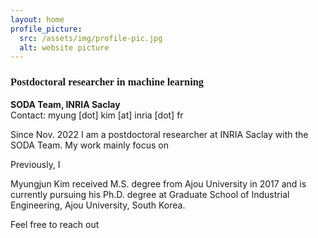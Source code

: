 ```yaml
---
layout: home
profile_picture:
  src: /assets/img/profile-pic.jpg
  alt: website picture
---
```


<h3 style="font-family:san-serif">
  <b> Postdoctoral researcher in machine learning </b>
</h3>

**SODA Team, INRIA Saclay** </br>
Contact: myung [dot] kim [at] inria [dot] fr </br>

Since Nov. 2022 I am a postdoctoral researcher at INRIA Saclay with the SODA Team. My work mainly focus on 

Previously, I 


Myungjun Kim received M.S. degree from Ajou University in 2017 and is currently pursuing his Ph.D. degree at Graduate School of Industrial Engineering, Ajou University, South Korea.

Feel free to reach out
